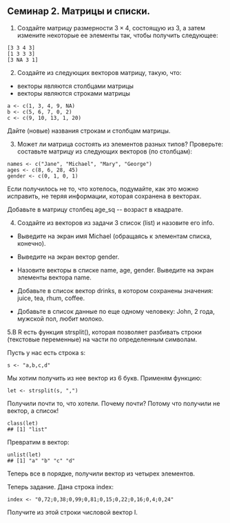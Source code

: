 Семинар 2. Матрицы и списки.
---

1. Создайте матрицу размерности $3\times 4$, состоящую из 3, а затем измените некоторые ее элементы так, чтобы получить следующее:
```
[3 3 4 3]
[1 3 3 3]
[3 NA 3 1]
```

2. Создайте из следующих векторов матрицу, такую, что:

* векторы являются столбцами матрицы
* векторы являются строками матрицы

```
a <- c(1, 3, 4, 9, NA)
b <- c(5, 6, 7, 0, 2)
c <- c(9, 10, 13, 1, 20)
```

Дайте (новые) названия строкам и столбцам матрицы.

3. Может ли матрица состоять из элементов разных типов? Проверьте: составьте матрицу из следующих векторов (по столбцам):

```
names <- c("Jane", "Michael", "Mary", "George")
ages <- c(8, 6, 28, 45)
gender <- c(0, 1, 0, 1)
```

Если получилось не то, что хотелось, подумайте, как это можно исправить, не теряя информации, которая сохранена в векторах.

Добавьте в матрицу столбец age_sq -- возраст в квадрате. 

4. Создайте из векторов из задачи 3 список (list) и назовите его info.

* Выведите на экран имя Michael (обращаясь к элементам списка, конечно).

* Выведите на экран вектор gender.

* Назовите векторы в списке name, age, gender. Выведите на экран элементы вектора name.

* Добавьте в список вектор drinks, в котором сохранены значения: juice, tea, rhum, coffee.

* Добавьте в список данные по еще одному человеку: John, 2 года, мужской пол, любит молоко.

5.В R есть функция strsplit(), которая позволяет разбивать строки (текстовые переменные) на части по определенным символам.

Пусть у нас есть строка s:
```
s <- "a,b,c,d"
```
Мы хотим получить из нее вектор из 6 букв. Применям функцию:
```
let <- strsplit(s, ",")
```
Получили почти то, что хотели. Почему почти? Потому что получили не вектор, а список!
```
class(let)
## [1] "list"
```
Превратим в вектор:
```
unlist(let)
## [1] "a" "b" "c" "d"
```
Теперь все в порядке, получили вектор из четырех элементов.

Теперь задание. Дана строка index:
```
index <- "0,72;0,38;0,99;0,81;0,15;0,22;0,16;0,4;0,24"
```
Получите из этой строки числовой вектор I.